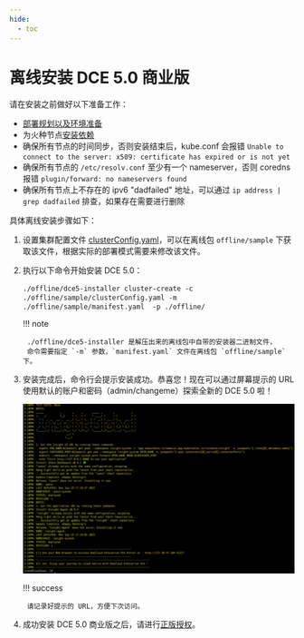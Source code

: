 ```yaml
---
hide:
  - toc
---
```


# 离线安装 DCE 5.0 商业版

请在安装之前做好以下准备工作：

- [部署规划以及环境准备](deploy-plan.md)
- 为火种节点[安装依赖](../install-tools.md)
- 确保所有节点的时间同步，否则安装结束后，kube.conf 会报错 `Unable to connect to the server: x509: certificate has expired or is not yet`
- 确保所有节点的 `/etc/resolv.conf` 至少有一个 nameserver，否则 coredns 报错 `plugin/forward: no nameservers found`
- 确保所有节点上不存在的 ipv6  "dadfailed" 地址，可以通过 `ip address | grep dadfailed` 排查，如果存在需要进行删除

具体离线安装步骤如下：

1. 设置集群配置文件 [clusterConfig.yaml](cluster-config.md)，可以在离线包 `offline/sample` 下获取该文件，根据实际的部署模式需要来修改该文件。

1. 执行以下命令开始安装 DCE 5.0：

    ```shell
    ./offline/dce5-installer cluster-create -c ./offline/sample/clusterConfig.yaml -m ./offline/sample/manifest.yaml  -p ./offline/
    ```

    !!! note

        ./offline/dce5-installer 是解压出来的离线包中自带的安装器二进制文件，
        命令需要指定 `-m` 参数，`manifest.yaml` 文件在离线包 `offline/sample` 下。

1. 安装完成后，命令行会提示安装成功。恭喜您！现在可以通过屏幕提示的 URL 使用默认的账户和密码（admin/changeme）探索全新的 DCE 5.0 啦！

    ![success](../images/success.png)

    !!! success

        请记录好提示的 URL，方便下次访问。

1. 成功安装 DCE 5.0 商业版之后，请进行[正版授权](https://qingflow.com/f/e3291647)。

